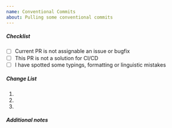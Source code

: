 ```yaml
---
name: Conventional Commits
about: Pulling some conventional commits
---
```


##### Checklist
* [ ] Current PR is not assignable an issue or bugfix
* [ ] This PR is not a solution for CI/CD
* [ ] I have spotted some typings, formatting or linguistic mistakes 

##### Change List
<!-- list all conventional issues -->
1. 
2. 
3. 

##### Additional notes
<!-- 
  if tou have some additional notes please describe it
  if this pr is reference of issue add 
  Closes #<issue_numer> or Reference #<issue_number>
  when `iussue_numer` is for issue / pull request
  multiple references are welcome.
-->
